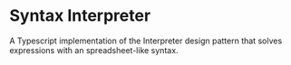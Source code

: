 # Syntax Interpreter

A Typescript implementation of the Interpreter design pattern that solves expressions with an spreadsheet-like syntax.